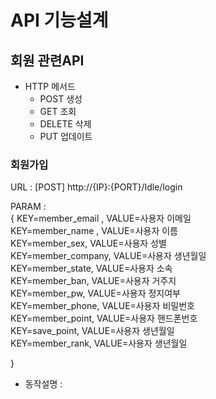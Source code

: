 # API 기능설계

## 회원 관련API
* HTTP 메서드
    * POST 생성
    * GET 조회
    * DELETE 삭제
    * PUT 업데이트

### 회원가입
URL : [POST] http://{IP}:{PORT}/Idle/login

PARAM :</br>
 {
    KEY=member_email , VALUE=사용자 이메일 </br>
    KEY=member_name , VALUE=사용자 이름 </br>
    KEY=member_sex, VALUE=사용자 성별 </br>
    KEY=member_company, VALUE=사용자 생년월일 </br>
    KEY=member_state, VALUE=사용자 소속 </br>
    KEY=member_ban, VALUE=사용자 거주지 </br>
    KEY=member_pw, VALUE=사용자 정지여부 </br>
    KEY=member_phone, VALUE=사용자 비밀번호 </br>
    KEY=member_point, VALUE=사용자 핸드폰번호 </br>
    KEY=save_point, VALUE=사용자 생년월일 </br>
    KEY=member_rank, VALUE=사용자 생년월일 </br>


 }

- 동작설명 : 